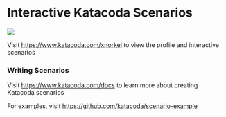 # Interactive Katacoda Scenarios

[![](http://shields.katacoda.com/katacoda/xnorkel/count.svg)](https://www.katacoda.com/xnorkel "Get your profile on Katacoda.com")

Visit https://www.katacoda.com/xnorkel to view the profile and interactive scenarios

### Writing Scenarios
Visit https://www.katacoda.com/docs to learn more about creating Katacoda scenarios

For examples, visit https://github.com/katacoda/scenario-example
